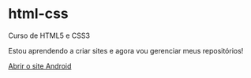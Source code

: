 # html-css
 Curso de HTML5 e CSS3

 Estou aprendendo a criar sites e agora vou gerenciar meus repositórios!

 <a href="https://kauaeng.github.io/html-css/exercicios/ex001/index.html" target="_blank">Abrir o site Android</a>
